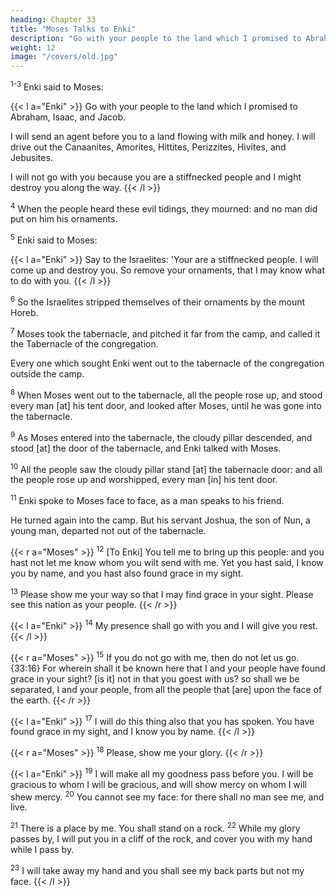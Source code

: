 ```yaml
---
heading: Chapter 33
title: "Moses Talks to Enki"
description: "Go with your people to the land which I promised to Abraham, Isaac, and Jacob."
weight: 12
image: "/covers/old.jpg"
---
```



<sup>1-3</sup> Enki said to Moses:

{{< l a="Enki" >}}
Go with your people to the land which I promised to Abraham, Isaac, and Jacob.

<!-- , saying, Unto your seed will
I give it:  -->

I will send an agent before you to a land flowing with milk and honey. I will drive out the Canaanites, Amorites, Hittites, Perizzites, Hivites, and Jebusites. 

I will not go with you because you are a stiffnecked people and I might destroy you along the way.
{{< /l >}}

<sup>4</sup> When the people heard these evil tidings, they mourned: and no man did put on him his ornaments. 

<sup>5</sup> Enki said to Moses:

{{< l a="Enki" >}}
Say to the Israelites: 'Your are a stiffnecked people. I will come up and destroy you. So remove your ornaments, that I may know what to do with you. 
{{< /l >}}


<sup>6</sup> So the Israelites stripped themselves of their ornaments by the mount Horeb. 

<sup>7</sup> Moses took the tabernacle, and pitched it far from the camp, and called it the Tabernacle of the congregation.

Every one which sought Enki went out to the tabernacle of the congregation outside the camp.

<sup>8</sup> When Moses went out to the tabernacle, all the people rose up, and stood every man [at] his tent door, and looked after Moses, until he was gone into the tabernacle. 

<sup>9</sup> As Moses entered into the tabernacle, the cloudy pillar descended, and stood [at] the door of the tabernacle, and Enki talked with Moses.

<sup>10</sup> All the people saw the cloudy pillar stand [at] the tabernacle door: and all the people rose up and worshipped, every man [in] his tent door. 

<sup>11</sup> Enki spoke to Moses face to face, as a man speaks to his friend.

He turned again into the camp. But his servant Joshua, the son of Nun, a young man, departed not out of the tabernacle.


{{< r a="Moses" >}}
<sup>12</sup> [To Enki] You tell me to bring up this people: and you hast not let me know whom you wilt send with me. Yet you hast said, I know you by name, and you hast also found grace in my sight. 

<sup>13</sup> Please show me your way so that I may find grace in your sight. Please see this nation as your people. 
{{< /r >}}


<!-- Now therefore, I pray you, if I have found grace in your sight, shew me now your way, that I may know you, that I : and consider that -->

{{< l a="Enki" >}}
<sup>14</sup> My presence shall go with you and I will give you rest.
{{< /l >}}

{{< r a="Moses" >}}
<sup>15</sup> If you do not go with me, then do not let us go. {33:16} For wherein shall it be known here that I and your people have found grace in your sight? [is it] not in that you goest with us? so shall we be separated, I and your people, from all the people that [are] upon the face of the earth. 
{{< /r >}}

{{< l a="Enki" >}}
<sup>17</sup> I will do this thing also that you has spoken. You have found grace in my sight, and I know you by name. 
{{< /l >}}


{{< r a="Moses" >}}
<sup>18</sup> Please, show me your glory. 
{{< /r >}}

<!-- proclaim my the name of Enki before you; and will -->
{{< l a="Enki" >}}
<sup>19</sup> I will make all my goodness pass before you. I will be gracious to whom I will be gracious, and will show mercy on whom I will shew mercy. <sup>20</sup> You cannot see my face: for there shall no man see me, and live. 

<sup>21</sup> There is a place by me. You shall stand on a rock. <sup>22</sup> While my glory passes by, I will put you  in a cliff of the rock, and cover you with my hand while I pass by.

<sup>23</sup> I will take away my hand and you shall see my back parts but not my face.
{{< /l >}}
